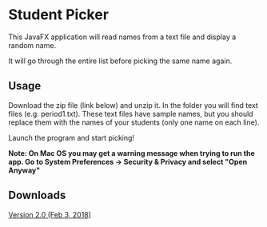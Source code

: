 # Student Picker

This JavaFX application will read names from a text file and display a random name.

It will go through the entire list before picking the same name again.

## Usage

Download the zip file (link below) and unzip it. In the folder you will find text files (e.g. period1.txt). These text files have sample names, but you should replace them with the names of your students (only one name on each line).

Launch the program and start picking!

**Note: On Mac OS you may get a warning message when trying to run the app. Go to System Preferences -> Security & Privacy and select "Open Anyway"**

## Downloads

[Version 2.0 (Feb 3, 2018)](https://github.com/codytheking/StudentPicker/raw/master/downloads/StudentPicker_v2.0.zip)

